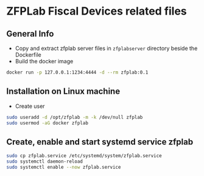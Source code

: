 # ZFPLab Fiscal Devices related files

## General Info

* Copy and extract zfplab server files in `zfplabserver` directory beside the Dockerfile
* Build the docker image

``` bash
docker run -p 127.0.0.1:1234:4444 -d --rm zfplab:0.1
```

## Installation on Linux machine

* Create user

``` bash
sudo useradd -d /opt/zfplab -m -k /dev/null zfplab
sudo usermod -aG docker zfplab
```

## Create, enable and start systemd service zfplab

``` bash
sudo cp zfplab.service /etc/systemd/system/zfplab.service
sudo systemctl daemon-reload
sudo systemctl enable --now zfplab.service
```

